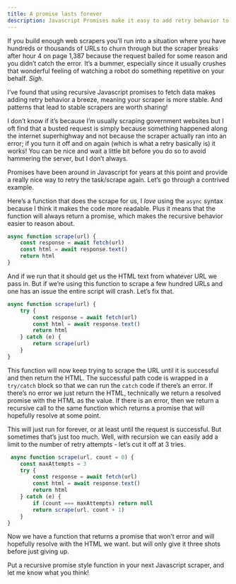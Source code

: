 ```yaml
---
title: A promise lasts forever
description: Javascript Promises make it easy to add retry behavior to web scrapers
---
```


If you build enough web scrapers you’ll run into a situation where you have hundreds or thousands of URLs to churn through but the scraper breaks after hour 4 on page 1,387 because the request bailed for some reason and you didn’t catch the error. It’s a bummer, especially since it usually crushes that wonderful feeling of watching a robot do something repetitive on your behalf. _Sigh_.

I’ve found that using recursive Javascript promises to fetch data makes adding retry behavior a breeze, meaning your scraper is more stable. And patterns that lead to stable scrapers are worth sharing!

I don’t know if it’s because I’m usually scraping government websites but I oft find that a busted request is simply because something happened along the internet superhighway and not because the scraper actually ran into an error; if you turn it off and on again (which is what a retry basically is) it works! You can be nice and wait a little bit before you do so to avoid hammering the server, but I don’t always.

Promises have been around in Javascript for years at this point and provide a really nice way to retry the task/scrape again. Let’s go through a contrived example.

Here’s a function that does the scrape for us, I *love* using the `async` syntax because I think it makes the code more readable. Plus it means that the function will always return a promise, which makes the recursive behavior easier to reason about.

```js
async function scrape(url) {
	const response = await fetch(url)
	const html = await response.text()
	return html
}
```

And if we run that it should get us the HTML text from whatever URL we pass in. But if we’re using this function to scrape a few hundred URLs and one has an issue the entire script will crash. Let’s fix that.

```js
async function scrape(url) {
	try {
		const response = await fetch(url)
		const html = await response.text()
		return html
	} catch (e) {
		return scrape(url)
	}
}
```

This function will now keep trying to scrape the URL until it is successful and then return the HTML. The successful path code is wrapped in a `try/catch` block so that we can run the `catch` code if there’s an error. If there’s no error we just return the HTML, technically we return a resolved promise with the HTML as the value. If there is an error, then we return a recursive call to the same function which returns a promise that will hopefully resolve at some point.

This will just run for forever, or at least until the request is successful. But sometimes that’s just too much. Well, with recursion we can easily add a limit to the number of retry attempts - let’s cut it off at 3 tries.

```js
 async function scrape(url, count = 0) {
	const maxAttempts = 3
	try {
		const response = await fetch(url)
		const html = await response.text()
		return html
	} catch (e) {
		if (count === maxAttempts) return null
		return scrape(url, count + 1)
	}
}
```

Now we have a function that returns a promise that won’t error and will hopefully resolve with the HTML we want. but will only give it three shots before just giving up.

Put a recursive promise style function in your next Javascript scraper, and let me know what you think!
